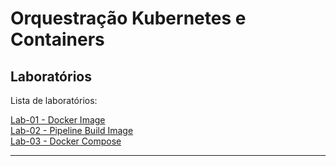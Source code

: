 # Orquestração Kubernetes e Containers

## Laboratórios
Lista de laboratórios:

[Lab-01 - Docker Image](./Lab-01/README.md)  
[Lab-02 - Pipeline Build Image](./Lab-02/README.md)  
[Lab-03 - Docker Compose ](./Lab-03/README.md)  

---